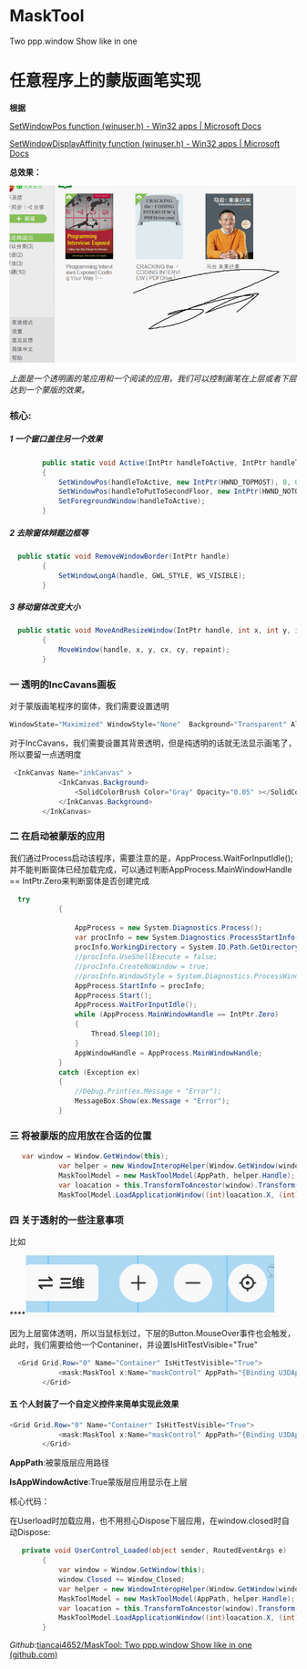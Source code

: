 # MaskTool
Two ppp.window Show like in one 
# 任意程序上的蒙版画笔实现



**根据**

[SetWindowPos function (winuser.h) - Win32 apps | Microsoft Docs](https://docs.microsoft.com/en-us/windows/win32/api/winuser/nf-winuser-setwindowpos)

[SetWindowDisplayAffinity function (winuser.h) - Win32 apps | Microsoft Docs](https://docs.microsoft.com/en-us/windows/win32/api/winuser/nf-winuser-setwindowdisplayaffinity)

**总效果：**

![总效果](https://github.com/tiancai4652/MaskTool/blob/master/MaskToolSample/Image/总效果.gif)

*上面是一个透明画的笔应用和一个阅读的应用，我们可以控制画笔在上层或者下层达到一个蒙版的效果。*

### 核心:

##### 1 一个窗口盖住另一个效果

```C#
        public static void Active(IntPtr handleToActive, IntPtr handleToPutToSecondFloor)
        {
            SetWindowPos(handleToActive, new IntPtr(HWND_TOPMOST), 0, 0, 0, 0, SWP_SHOWWINDOW | SWP_NOSIZE | SWP_NOMOVE);
            SetWindowPos(handleToPutToSecondFloor, new IntPtr(HWND_NOTOPMOST), 0, 0, 0, 0, SWP_NOACTIVATE | SWP_SHOWWINDOW | SWP_NOSIZE | SWP_NOMOVE);
            SetForegroundWindow(handleToActive);
        }

```

##### 2 去除窗体辩题边框等

```c#
  public static void RemoveWindowBorder(IntPtr handle)
        {
            SetWindowLongA(handle, GWL_STYLE, WS_VISIBLE);
        }
```

##### 3 移动窗体改变大小

```c#
  public static void MoveAndResizeWindow(IntPtr handle, int x, int y, int cx, int cy, bool repaint)
        {
            MoveWindow(handle, x, y, cx, cy, repaint);
        }
```

### 一 透明的IncCavans画板

对于蒙版画笔程序的窗体，我们需要设置透明

```c#
WindowState="Maximized" WindowStyle="None"  Background="Transparent" AllowsTransparency="True" Topmost="True" IsHitTestVisible="True"
```

对于IncCavans，我们需要设置其背景透明，但是纯透明的话就无法显示画笔了，所以要留一点透明度

```c#
 <InkCanvas Name="inkCanvas" >
            <InkCanvas.Background>
                <SolidColorBrush Color="Gray" Opacity="0.05" ></SolidColorBrush>
            </InkCanvas.Background>
        </InkCanvas>
```

### 二 在启动被蒙版的应用

我们通过Process启动该程序，需要注意的是，AppProcess.WaitForInputIdle();并不能判断窗体已经加载完成，可以通过判断AppProcess.MainWindowHandle == IntPtr.Zero来判断窗体是否创建完成

```c#
  try
            {

                AppProcess = new System.Diagnostics.Process();
                var procInfo = new System.Diagnostics.ProcessStartInfo(AppPath);
                procInfo.WorkingDirectory = System.IO.Path.GetDirectoryName(AppPath);
                //procInfo.UseShellExecute = false;
                //procInfo.CreateNoWindow = true;
                //procInfo.WindowStyle = System.Diagnostics.ProcessWindowStyle.Hidden;
                AppProcess.StartInfo = procInfo;
                AppProcess.Start();
                AppProcess.WaitForInputIdle();
                while (AppProcess.MainWindowHandle == IntPtr.Zero)
                {
                    Thread.Sleep(10);
                }
                AppWindowHandle = AppProcess.MainWindowHandle;
            }
            catch (Exception ex)
            {
                //Debug.Print(ex.Message + "Error");
                MessageBox.Show(ex.Message + "Error");
            }
```

### 三 将被蒙版的应用放在合适的位置

```c#
   var window = Window.GetWindow(this);
            var helper = new WindowInteropHelper(Window.GetWindow(window));
            MaskToolModel = new MaskToolModel(AppPath, helper.Handle);
            var loacation = this.TransformToAncestor(window).Transform(new Point(0, 0));
            MaskToolModel.LoadApplicationWindow((int)loacation.X, (int)loacation.Y, (int)this.ActualWidth, (int)this.ActualHeight);
```

### 四 关于透射的一些注意事项

比如

****![投射](https://github.com/tiancai4652/MaskTool/blob/master/MaskToolSample/Image/投射.gif)

因为上层窗体透明，所以当鼠标划过，下层的Button.MouseOver事件也会触发，此时，我们需要给他一个Contaniner，并设置IsHitTestVisible="True"

```c#
  <Grid Grid.Row="0" Name="Container" IsHitTestVisible="True">
            <mask:MaskTool x:Name="maskControl" AppPath="{Binding U3DAppPath}" IsAppWindowActive="{Binding IsU3DWindowActive}" ></mask:MaskTool>
        </Grid>
```



#### 五 个人封装了一个自定义控件来简单实现此效果

```c#
<Grid Grid.Row="0" Name="Container" IsHitTestVisible="True">
            <mask:MaskTool x:Name="maskControl" AppPath="{Binding U3DAppPath}" IsAppWindowActive="{Binding IsU3DWindowActive}" ></mask:MaskTool>
        </Grid>
```

**AppPath**:被蒙版层应用路径

**IsAppWindowActive**:True蒙版层应用显示在上层

核心代码：

在Userload时加载应用，也不用担心Dispose下层应用，在window.closed时自动Dispose:

```c#
   private void UserControl_Loaded(object sender, RoutedEventArgs e)
        {
            var window = Window.GetWindow(this);
            window.Closed += Window_Closed;
            var helper = new WindowInteropHelper(Window.GetWindow(window));
            MaskToolModel = new MaskToolModel(AppPath, helper.Handle);
            var loacation = this.TransformToAncestor(window).Transform(new Point(0, 0));
            MaskToolModel.LoadApplicationWindow((int)loacation.X, (int)loacation.Y, (int)this.ActualWidth, (int)this.ActualHeight);
        }
```



*Github*:[tiancai4652/MaskTool: Two ppp.window Show like in one (github.com)](https://github.com/tiancai4652/MaskTool)


